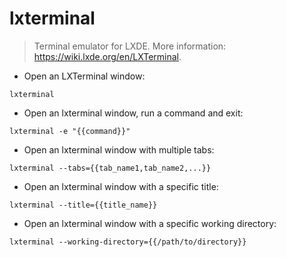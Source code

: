 # lxterminal

> Terminal emulator for LXDE.
> More information: <https://wiki.lxde.org/en/LXTerminal>.

- Open an LXTerminal window:

`lxterminal`

- Open an lxterminal window, run a command and exit:

`lxterminal -e "{{command}}"`

- Open an lxterminal window with multiple tabs:

`lxterminal --tabs={{tab_name1,tab_name2,...}}`

- Open an lxterminal window with a specific title:

`lxterminal --title={{title_name}}`

- Open an lxterminal window with a specific working directory:

`lxterminal --working-directory={{/path/to/directory}}`
